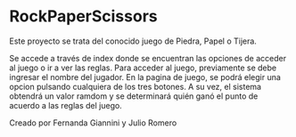 # RockPaperScissors

Este proyecto se trata del conocido juego de Piedra, Papel o Tijera.

Se accede a través de index donde se encuentran las opciones de acceder al juego o ir a ver las reglas. Para acceder al juego, previamente se debe ingresar el nombre del jugador. 
En la pagina de juego, se podrá elegir una opcion pulsando cualquiera de los tres botones. A su vez, el sistema obtendrá un valor ramdom y se determinará quién ganó el punto de acuerdo a las
reglas del juego.


Creado por Fernanda Giannini y Julio Romero
